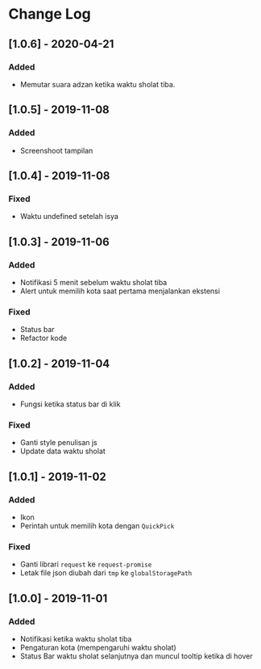 # Change Log

## [1.0.6] - 2020-04-21
### Added
- Memutar suara adzan ketika waktu sholat tiba.

## [1.0.5] - 2019-11-08
### Added
- Screenshoot tampilan

## [1.0.4] - 2019-11-08
### Fixed
- Waktu undefined setelah isya

## [1.0.3] - 2019-11-06
### Added
- Notifikasi 5 menit sebelum waktu sholat tiba
- Alert untuk memilih kota saat pertama menjalankan ekstensi

### Fixed
- Status bar
- Refactor kode

## [1.0.2] - 2019-11-04
### Added
- Fungsi ketika status bar di klik

### Fixed
- Ganti style penulisan js
- Update data waktu sholat

## [1.0.1] - 2019-11-02
### Added
- Ikon
- Perintah untuk memilih kota dengan `QuickPick`

### Fixed
- Ganti librari `request` ke `request-promise`
- Letak file json diubah dari `tmp` ke `globalStoragePath`

## [1.0.0] - 2019-11-01
### Added
- Notifikasi ketika waktu sholat tiba
- Pengaturan kota (mempengaruhi waktu sholat)
- Status Bar waktu sholat selanjutnya dan muncul tooltip ketika di hover